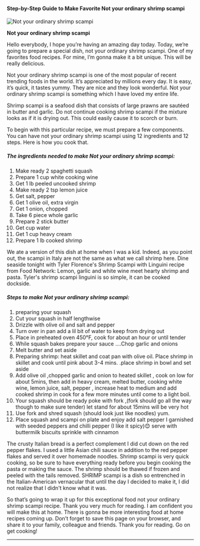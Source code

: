             

#### Step-by-Step Guide to Make Favorite Not your ordinary shrimp scampi

![Not your ordinary shrimp scampi](https://img-global.cpcdn.com/recipes/5436229463572480/751x532cq70/not-your-ordinary-shrimp-scampi-recipe-main-photo.jpg)

**Not your ordinary shrimp scampi**

Hello everybody, I hope you’re having an amazing day today. Today, we’re going to prepare a special dish, not your ordinary shrimp scampi. One of my favorites food recipes. For mine, I’m gonna make it a bit unique. This will be really delicious.

Not your ordinary shrimp scampi is one of the most popular of recent trending foods in the world. It’s appreciated by millions every day. It is easy, it’s quick, it tastes yummy. They are nice and they look wonderful. Not your ordinary shrimp scampi is something which I have loved my entire life.

Shrimp scampi is a seafood dish that consists of large prawns are sautéed in butter and garlic. Do not continue cooking shrimp scampi if the mixture looks as if it is drying out. This could easily cause it to scorch or burn.

To begin with this particular recipe, we must prepare a few components. You can have not your ordinary shrimp scampi using 12 ingredients and 12 steps. Here is how you cook that.

##### The ingredients needed to make Not your ordinary shrimp scampi:

1.  Make ready 2 spaghetti squash
2.  Prepare 1 cup white cooking wine
3.  Get 1 lb peeled uncooked shrimp
4.  Make ready 2 tsp lemon juice
5.  Get salt, pepper
6.  Get 1 olive oil, extra virgin
7.  Get 1 onion, chopped
8.  Take 6 piece whole garlic
9.  Prepare 2 stick butter
10.  Get cup water
11.  Get 1 cup heavy cream
12.  Prepare 1 lb cooked shrimp

We ate a version of this dish at home when I was a kid. Indeed, as you point out, the scampi in Italy are not the same as what we call shrimp here. Dine seaside tonight with Tyler Florence's Shrimp Scampi with Linguini recipe from Food Network: Lemon, garlic and white wine meet hearty shrimp and pasta. Tyler's shrimp scampi linguini is so simple, it can be cooked dockside.

##### Steps to make Not your ordinary shrimp scampi:

1.  preparing your squash
2.  Cut your squash in half lengthwise
3.  Drizzle with olive oil and salt and pepper
4.  Turn over in pan add a lil bit of water to keep from drying out
5.  Place in preheated oven 450°F, cook for about an hour or until tender
6.  While squash bakes prepare your sauce ….Chop garlic and onions
7.  Melt butter and set aside
8.  Preparing shrimp: heat skillet and coat pan with olive oil. Place shrimp in skillet and cook until pink about 3-4 mins. .place shrimp in bowl and set aside
9.  Add olive oil ,chopped garlic and onion to heated skillet , cook on low for about 5mins, then add in heavy cream, melted butter, cooking white wine, lemon juice, salt, pepper , increase heat to medium and add cooked shrimp in cook for a few more minutes until come to a light boil.
10.  Your squash should be ready poke with fork ,(fork should go all the way though to make sure tender) let stand for about 15mins will be very hot
11.  Use fork and shred squash (should look just like noodles) yum.
12.  Place squash and scampi on plate and enjoy add salt pepper I garnished with seeded peppers and chilli pepper (I like it spicy)😊 serve with buttermilk biscuits sprinkle with cinnamon

The crusty Italian bread is a perfect complement I did cut down on the red pepper flakes. I used a little Asian chili sauce in addition to the red pepper flakes and served it over homemade noodles. Shrimp scampi is very quick cooking, so be sure to have everything ready before you begin cooking the pasta or making the sauce. The shrimp should be thawed if frozen and peeled with the tails removed. SHRIMP scampi is a dish so entrenched in the Italian-American vernacular that until the day I decided to make it, I did not realize that I didn't know what it was.

So that’s going to wrap it up for this exceptional food not your ordinary shrimp scampi recipe. Thank you very much for reading. I am confident you will make this at home. There is gonna be more interesting food at home recipes coming up. Don’t forget to save this page on your browser, and share it to your family, colleague and friends. Thank you for reading. Go on get cooking!

* * *